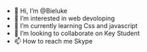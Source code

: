 - 👋 Hi, I’m @Bieluke
- 👀 I’m interested in web devoloping
- 🌱 I’m currently learning Css and javascript
- 💞️ I’m looking to collaborate on Key Student
- 📫 How to reach me Skype

<!---
Bieluke/Bieluke is a ✨ special ✨ repository because its `README.md` (this file) appears on your GitHub profile.
You can click the Preview link to take a look at your changes.
--->
